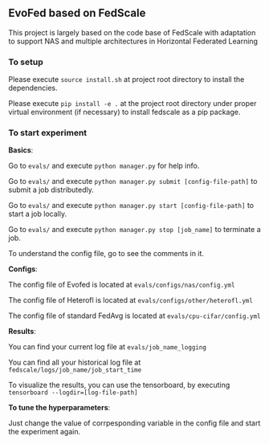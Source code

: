 ## EvoFed based on FedScale

This project is largely based on the code base of FedScale with adaptation to support NAS and multiple architectures in Horizontal Federated Learning

### To setup
Please execute `source install.sh` at project root directory to install the dependencies.

Please execute `pip install -e .` at the project root directory under proper virtual environment (if necessary) to install fedscale as a pip package.

### To start experiment
**Basics**:

Go to `evals/` and execute `python manager.py` for help info.

Go to `evals/` and execute `python manager.py submit [config-file-path]` to submit a job distributedly.

Go to `evals/` and execute `python manager.py start [config-file-path]` to start a job locally.

Go to `evals/` and execute `python manager.py stop [job_name]` to terminate a job.

To understand the config file, go to see the comments in it.

**Configs**:

The config file of Evofed is located at `evals/configs/nas/config.yml`

The config file of Heterofl is located at `evals/configs/other/heterofl.yml`

The config file of standard FedAvg is located at `evals/cpu-cifar/config.yml`

**Results**:

You can find your current log file at `evals/job_name_logging`

You can find all your historical log file at `fedscale/logs/job_name/job_start_time`

To visualize the results, you can use the tensorboard, by executing `tensorboard --logdir=[log-file-path]`

**To tune the hyperparameters**:

Just change the value of corrpesponding variable in the config file and start the experiment again.
